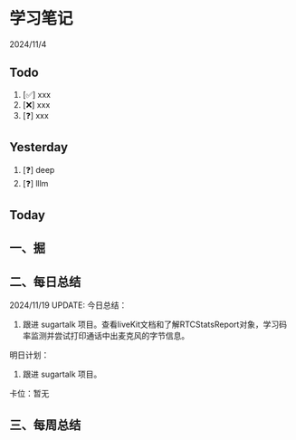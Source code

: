 # 学习笔记

2024/11/4

## Todo

1. [✅] xxx
2. [❌] xxx
3. [❓] xxx

## Yesterday

1. [❓] deep
2. [❓] lllm

## Today

## 一、掘

## 二、每日总结

2024/11/19 UPDATE:
今日总结：

1. 跟进 sugartalk 项目。查看liveKit文档和了解RTCStatsReport对象，学习码率监测并尝试打印通话中出麦克风的字节信息。

   


明日计划：

1. 跟进 sugartalk 项目。



卡位：暂无



## 三、每周总结

